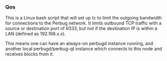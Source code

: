### Qos ###

This is a Linux bash script that will set up tc to limit the outgoing bandwidth for connections to the Perbug network. It limits outbound TCP traffic with a source or destination port of 9333, but not if the destination IP is within a LAN (defined as 192.168.x.x).

This means one can have an always-on perbugd instance running, and another local perbugd/perbug-qt instance which connects to this node and receives blocks from it.
